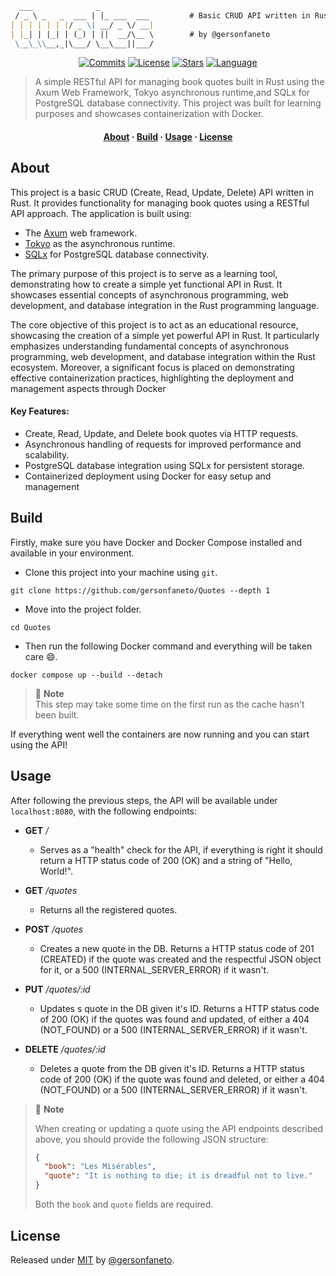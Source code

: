 ```markdown
  ___              _
 / _ \ _   _  ___ | |_ ___  ___         # Basic CRUD API written in Rust.
| | | | | | |/ _ \| __/ _ \/ __|                                          
| |_| | |_| | (_) | ||  __/\__ \        # by @gersonfaneto
 \__\_\\__,_|\___/ \__\___||___/
```

<div align="center">

[![Commits][commits-shield]][commits-url]
[![License][license-shield]][license-url]
[![Stars][stars-shield]][stars-url]
[![Language][language-shield]][language-url]

</div>

> A simple RESTful API for managing book quotes built in Rust using the Axum Web Framework, Tokyo
> asynchronous runtime,and SQLx for PostgreSQL database connectivity. This project was built for
> learning purposes and showcases containerization with Docker.

<h4 align="center">
  <a href="#about">About</a>
  ·
  <a href="#build">Build</a>
  ·
  <a href="#usage">Usage</a>
  ·
  <a href="#license">License</a>
</h4>

## About

This project is a basic CRUD (Create, Read, Update, Delete) API written in Rust. It provides
functionality for managing book quotes using a RESTful API approach. The application is built
using:

- The [Axum][axum-url] web framework.
- [Tokyo][toyko-url] as the asynchronous runtime.
- [SQLx][sqlx-url] for PostgreSQL database connectivity.

The primary purpose of this project is to serve as a learning tool, demonstrating how to create
a simple yet functional API in Rust. It showcases essential concepts of asynchronous programming,
web development, and database integration in the Rust programming language.

The core objective of this project is to act as an educational resource, showcasing the creation
of a simple yet powerful API in Rust. It particularly emphasizes understanding fundamental
concepts of asynchronous programming, web development, and database integration within the Rust
ecosystem. Moreover, a significant focus is placed on demonstrating effective containerization
practices, highlighting the deployment and management aspects through Docker

#### Key Features:

- Create, Read, Update, and Delete book quotes via HTTP requests.
- Asynchronous handling of requests for improved performance and scalability.
- PostgreSQL database integration using SQLx for persistent storage.
- Containerized deployment using Docker for easy setup and management

## Build

Firstly, make sure you have Docker and Docker Compose installed and available in your environment.

- Clone this project into your machine using `git`.

```console
git clone https://github.com/gersonfaneto/Quotes --depth 1
```

- Move into the project folder.

```console
cd Quotes
```

- Then run the following Docker command and everything will be taken care 😄.

```console
docker compose up --build --detach
```

> 📝 **Note**  
> This step may take some time on the first run as the cache hasn't been built.

If everything went well the containers are now running and you can start using the API!

## Usage

After following the previous steps, the API will be available under `localhost:8080`, with the
following endpoints:

- **GET** _/_

  - Serves as a "health" check for the API, if everything is right it should return a HTTP
    status code of 200 (OK) and a string of "Hello, World!".

- **GET** _/quotes_

  - Returns all the registered quotes.

- **POST** _/quotes_

  - Creates a new quote in the DB. Returns a HTTP status code of 201 (CREATED) if the quote was
    created and the respectful JSON object for it, or a 500 (INTERNAL_SERVER_ERROR) if it wasn't.

- **PUT** _/quotes/:id_

  - Updates s quote in the DB given it's ID. Returns a HTTP status code of 200 (OK) if the quotes
    was found and updated, of either a 404 (NOT_FOUND) or a 500 (INTERNAL_SERVER_ERROR) if it wasn't.

- **DELETE** _/quotes/:id_

  - Deletes a quote from the DB given it's ID. Returns a HTTP status code of 200 (OK) if the quote
    was found and deleted, or either a 404 (NOT_FOUND) or a 500 (INTERNAL_SERVER_ERROR) if it wasn't.

> 📝 **Note**
>
> When creating or updating a quote using the API endpoints described above, you should provide the
> following JSON structure:
>
> ```json
> {
>   "book": "Les Misérables",
>   "quote": "It is nothing to die; it is dreadful not to live."
> }
> ```
>
> Both the `book` and `quote` fields are required.

## License

Released under [MIT](https://github.com/gersonfaneto/Quotes/blob/main/LICENSE) by
[@gersonfaneto](https://github.com/gersonfaneto).

<!-- NOTE: Links... -->

[stars-url]: https://github.com/gersonfaneto/Quotes/stargazers
[license-url]: https://github.com/gersonfaneto/Quotes/blob/main/LICENSE
[commits-url]: https://github.com/gersonfaneto/Quotes/commit/main
[language-url]: https://foundation.rust-lang.org/

[stars-shield]: https://img.shields.io/github/stars/gersonfaneto/Quotes?color=blue&style=for-the-badge&logo=github
[license-shield]: https://img.shields.io/github/license/gersonfaneto/Quotes?color=blue&style=for-the-badge
[commits-shield]: https://img.shields.io/github/last-commit/gersonfaneto/Quotes?color=blue&style=for-the-badge&logo=git
[language-shield]: https://img.shields.io/static/v1?label=LANGUAGE&message=Rust&color=informational&style=for-the-badge

[axum-url]: https://github.com/tokio-rs/axum
[toyko-url]: https://github.com/tokio-rs/tokio
[sqlx-url]: https://github.com/launchbadge/sqlx
